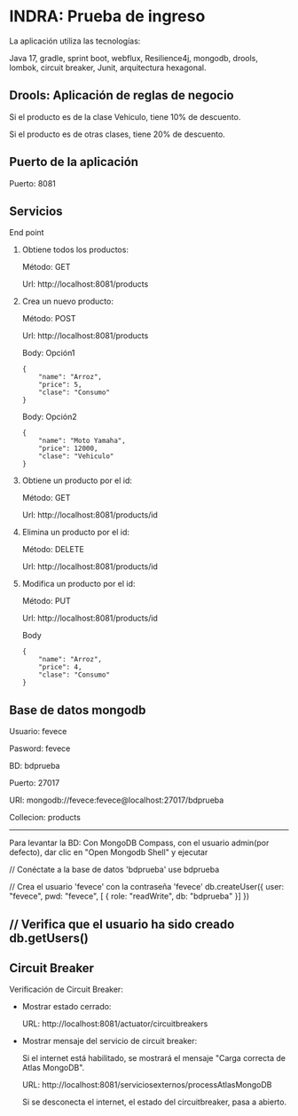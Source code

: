 # **INDRA: Prueba de ingreso** 
La aplicación utiliza las tecnologías:

Java 17, gradle, sprint boot, webflux, Resilience4j, mongodb, drools, lombok, circuit breaker, Junit, arquitectura hexagonal.

## **Drools: Aplicación de reglas de negocio**
Si el producto es de la clase Vehiculo, tiene 10% de descuento.

Si el producto es de otras clases, tiene 20% de descuento.

## **Puerto de la aplicación**
Puerto: 8081

## **Servicios**
End point 
1. Obtiene todos los productos:

	Método: GET

	Url: http://localhost:8081/products


2. Crea un nuevo producto:

	Método: POST

	Url: http://localhost:8081/products
	
	Body: Opción1
	```
	{
		"name": "Arroz",
		"price": 5,
		"clase": "Consumo"
	}
	```
	Body: Opción2
	```
	{
		"name": "Moto Yamaha",
		"price": 12000,
		"clase": "Vehiculo"
	}
	```

3. Obtiene un producto por el id:

	Método: GET

	Url: http://localhost:8081/products/id


4. Elimina un producto por el id:

	Método: DELETE

	Url: http://localhost:8081/products/id


5. Modifica un producto por el id:

	Método: PUT

	Url: http://localhost:8081/products/id
	
	Body
	```
	{
		"name": "Arroz",
		"price": 4,
		"clase": "Consumo"
	}
	```
## **Base de datos mongodb**
Usuario: fevece

Pasword: fevece

BD: bdprueba

Puerto: 27017

URI: mongodb://fevece:fevece@localhost:27017/bdprueba

Collecion: products

---------------------------------
Para levantar la BD:
Con MongoDB Compass, con el usuario admin(por defecto), dar clic en "Open Mongodb Shell" y ejecutar

// Conéctate a la base de datos 'bdprueba'
use bdprueba

// Crea el usuario 'fevece' con la contraseña 'fevece'
db.createUser({
  user: "fevece",
  pwd: "fevece",
[
    { role: "readWrite", db: "bdprueba" }]
})

// Verifica que el usuario ha sido creado
db.getUsers()
-------------------------------------

## **Circuit Breaker**
Verificación de Circuit Breaker:

- Mostrar estado cerrado:

	URL: http://localhost:8081/actuator/circuitbreakers

- Mostrar mensaje del servicio de circuit breaker:

  Si el internet está habilitado, se mostrará el mensaje "Carga correcta de Atlas MongoDB".

  URL: http://localhost:8081/serviciosexternos/processAtlasMongoDB
  
  
  Si se desconecta el internet, el estado del circuitbreaker, pasa a abierto.

  
